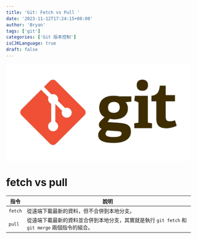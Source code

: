 ```yaml
---
title: 'Git: Fetch vs Pull '
date: '2023-11-12T17:24:15+08:00'
author: 'Bryan'
tags: ['git']
categories: ['Git 版本控制']
isCJKLanguage: true
draft: false
---
```

![git](/static/img/git-banner.jpeg)

# fetch vs pull
| 指令    | 說明                                                                                           |
| ------- | ---------------------------------------------------------------------------------------------- |
| `fetch` | 從遠端下載最新的資料，但不合併到本地分支。                                                     |
| `pull`  | 從遠端下載最新的資料並合併到本地分支，其實就是執行 `git fetch` 和 `git merge` 兩個指令的組合。 |